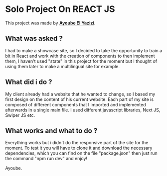 # Solo Project On REACT JS

This project was made by [**Ayoube El Yazizi**](https://github.com/ayoubelyazizi).

## What was asked ? 

I had to make a showcase site, so I decided to take the opportunity to train a bit in React and work with the creation of components to then implement them, I haven't used "state" in this project for the moment but I thought of using them later to make a multilingual site for example.

## What did i do ?

My client already had a website that he wanted to change, so I based my first design on the content of his current website.
Each part of my site is composed of different components that I imported and implemented afterwards in a single main file.
I used different javascript libraries, Next JS, Swiper JS etc.

## What works and what to do ?

Everything works but i didn't do the responsive part of the site for the moment. To test it you will have to clone it and download the necessary dependencies, which you can find on the file "package.json" then just run the command "npm run dev" and enjoy!

Ayoube.
